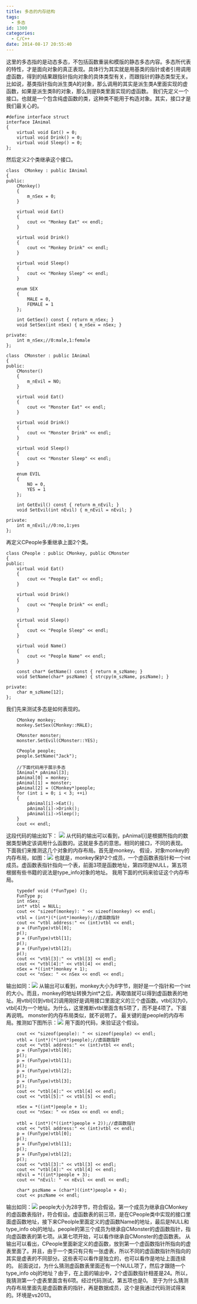 ```yaml
---
title: 多态的内存结构
tags:
  - 多态
id: 1300
categories:
  - C/C++
date: 2014-08-17 20:55:40
---
```


这里的多态指的是动态多态，不包括函数重装和模版的静态多态内容。多态所代表的特性，才是面向对象的真正表现。具体行为其实就是用基类的指针或者引用调用虚函数，得到的结果跟指针指向对象的具体类型有关，而跟指针的静态类型无关。比如说，基类指针指向派生类A的对象，那么调用的其实是派生类A里面实现的虚函数，如果是派生类B的对象，那么则是B类里面实现的虚函数。
我们先定义一个接口。也就是一个包含纯虚函数的类，这种类不能用于构造对象。其实，接口才是我们最关心的。

``` stylus
#define interface struct
interface IAnimal
{
    virtual void Eat() = 0;
    virtual void Drink() = 0;
    virtual void Sleep() = 0;
};
```

然后定义2个类继承这个接口。

``` stylus
class  CMonkey : public IAnimal
{
public:
    CMonkey()
    {
        m_nSex = 0;
    }

    virtual void Eat()
    {
        cout << "Monkey Eat" << endl;
    }

    virtual void Drink()
    {
        cout << "Monkey Drink" << endl;
    }

    virtual void Sleep()
    {
        cout << "Monkey Sleep" << endl;
    }

    enum SEX
    {
        MALE = 0,
        FEMALE = 1
    };

    int GetSex() const { return m_nSex; }
    void SetSex(int nSex) { m_nSex = nSex; }

private:
    int m_nSex;//0:male,1:female
};

class  CMonster : public IAnimal
{
public:
    CMonster()
    {
        m_nEvil = NO;
    }

    virtual void Eat()
    {
        cout << "Monster Eat" << endl;
    }

    virtual void Drink()
    {
        cout << "Monster Drink" << endl;
    }

    virtual void Sleep()
    {
        cout << "Monster Sleep" << endl;
    }

    enum EVIL
    {
        NO = 0,
        YES = 1
    };

    int GetEvil() const { return m_nEvil; }
    void SetEvil(int nEvil) { m_nEvil = nEvil; }

private:
    int m_nEvil;//0:no,1:yes
};
```

再定义CPeople多重继承上面2个类。

``` stylus
class CPeople : public CMonkey, public CMonster
{
public:
    virtual void Eat()
    {
        cout << "People Eat" << endl;
    }

    virtual void Drink()
    {
        cout << "People Drink" << endl;
    }

    virtual void Sleep()
    {
        cout << "People Sleep" << endl;
    }

    virtual void Name()
    {
        cout << "People Name" << endl;
    }

    const char* GetName() const { return m_szName; }
    void SetName(char* pszName) { strcpy(m_szName, pszName); }

private:
    char m_szName[12];
};

```

我们先来测试多态是如何表现的。

``` stylus
    CMonkey monkey;
    monkey.SetSex(CMonkey::MALE);

    CMonster monster;
    monster.SetEvil(CMonster::YES);

    CPeople people;
    people.SetName("Jack");

    //下面代码用于展示多态
    IAnimal* pAnimal[3];
    pAnimal[0] = monkey;
    pAnimal[1] = monster;
    pAnimal[2] = (CMonkey*)people;
    for (int i = 0; i < 3; ++i)
    {
        pAnimal[i]->Eat();
        pAnimal[i]->Drink();
        pAnimal[i]->Sleep();
    }
    cout << endl;
```

这段代码的输出如下：
![](https://c2.staticflickr.com/8/7434/27380153181_ff9b2957e2_o.png)
从代码的输出可以看到，pAnimal[i]是根据所指向的数据类型确定该调用什么函数的。这就是多态的意思。相同的接口，不同的表现。
下面我们来推测这几个对象的内存布局。首先是monkey。
假设，对象monkey的内存布局，如图：![](https://c2.staticflickr.com/8/7437/27417494266_3100a6f0a1_o.png)
也就是，monkey保护2个成员，一个虚函数表指针和一个int成员。虚函数表指针指向一个表，前面3项是函数地址，第四项是NULL，第五项根据有些书籍的说法是type_info对象的地址。
我用下面的代码来验证这个内存布局。

``` stylus
    typedef void (*FunType) ();
    FunType p;
    int nSex;
    int* vtbl = NULL;
    cout << "sizeof(monkey): " << sizeof(monkey) << endl;
    vtbl = (int*)(*(int*)monkey);//虚函数指针
    cout << "vtbl address:" << (int)vtbl << endl;
    p = (FunType)vtbl[0];
    p();
    p = (FunType)vtbl[1];
    p();
    p = (FunType)vtbl[2];
    p();
    cout << "vtbl[3]:" << vtbl[3] << endl;
    cout << "vtbl[4]:" << vtbl[4] << endl;
    nSex = *((int*)monkey + 1);
    cout << "nSex: " << nSex << endl << endl;
```

输出如同：![](https://c2.staticflickr.com/8/7353/27417494176_8b8ba18342_o.png)
从输出可以看到，monkey大小为8字节，刚好是一个指针和一个int的大小。而且，monkey的地址转换为int*之后，再取值就可以得到虚函数表的地址。用vtbl[0]到vtbl[2]调用刚好是调用接口里面定义的三个虚函数。vtbl[3]为0，vtbl[4]为一个地址。为什么，这里推断vtbl里面含有5项了，而不是4项了。下面再说明。
monster的内存布局类似，就不说明了。
最关键的是people的内存布局。推测如下图所示：![](https://c2.staticflickr.com/8/7493/27451678785_83cd5ec637_o.png)
用下面的代码，来验证这个假设。

``` stylus
    cout << "sizeof(people): " << sizeof(people) << endl;
    vtbl = (int*)(*(int*)people);//虚函数指针
    cout << "vtbl address:" << (int)vtbl << endl;
    p = (FunType)vtbl[0];
    p();
    p = (FunType)vtbl[1];
    p();
    p = (FunType)vtbl[2];
    p();
    p = (FunType)vtbl[3];
    p();
    cout << "vtbl[4]:" << vtbl[4] << endl;
    cout << "vtbl[5]:" << vtbl[5] << endl;

    nSex = *((int*)people + 1);
    cout << "nSex: " << nSex << endl << endl;

    vtbl = (int*)(*((int*)people + 2));//虚函数指针
    cout << "vtbl address:" << (int)vtbl << endl;
    p = (FunType)vtbl[0];
    p();
    p = (FunType)vtbl[1];
    p();
    p = (FunType)vtbl[2];
    p();
    cout << "vtbl[3]:" << vtbl[3] << endl;
    cout << "vtbl[4]:" << vtbl[4] << endl;
    nEvil = *((int*)people + 3);
    cout << "nEvil: " << nEvil << endl << endl;

    char* pszName = (char*)((int*)people + 4);
    cout << pszName << endl;
```

输出如同：![](https://c2.staticflickr.com/8/7050/27380153041_b39de8e71f_o.png)
people大小为28字节，符合假设。第一个成员为继承自CMonkey的虚函数表指针，符合假设。虚函数表的前三项，是在CPeople类中实现的接口里面虚函数地址，接下来CPeolple里面定义的虚函数Name的地址，最后是NULL和type_info obj的地址。people的第三个成员为继承自CMonster的虚函数指针，指向虚函数表的第七项。从第七项开始，可以看作继承自CMonster的虚函数表。
从输出可以看出，CPeople里面新定义的虚函数，放到第一个虚函数指针所指向的虚表里面了。并且，由于一个类只有只有一张虚表，所以不同的虚函数指针所指向的其实是虚表的不同部分。这些表可以看作是独立的，也可以看作是地址上面连续的。
前面说过，为什么猜测虚函数表里面还有一个NULL项了，然后才跟随一个type_info obj的地址？由于，在上面的输出中，2个虚函数指针相差是24。所以，我猜测第一个虚表里面含有6项。经过代码测试，第五项也是0。
至于为什么猜测内存布局里面先是虚函数表的指针，再是数据成员，这个是我通过代码测试得来的。环境是vs2013。